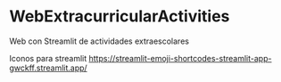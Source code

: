 # WebExtracurricularActivities
Web con Streamlit de actividades extraescolares

Iconos para streamlit
https://streamlit-emoji-shortcodes-streamlit-app-gwckff.streamlit.app/
